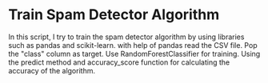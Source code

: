 # Train Spam Detector Algorithm

In this script, I try to train the spam detector algorithm by using libraries such as pandas and scikit-learn. with help of pandas read the CSV file.
Pop the "class" column as target. Use RandomForestClassifier for training. Using the predict method and accuracy_score function for calculating the accuracy of the algorithm.
